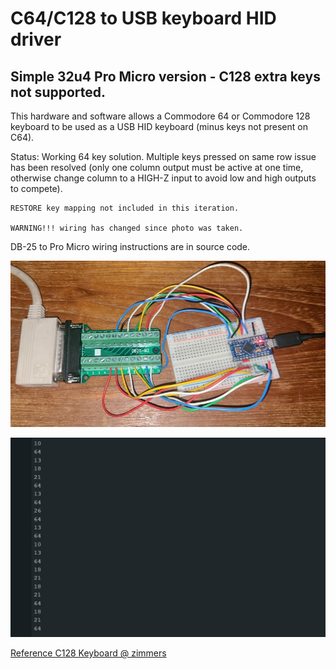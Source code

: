 # C64/C128 to USB keyboard HID driver #

## Simple 32u4 Pro Micro version - C128 extra keys not supported. ##

This hardware and software allows a Commodore 64 or Commodore 128 keyboard to be used as a USB HID keyboard (minus keys not present on C64).

Status: Working 64 key solution.  Multiple keys pressed on same row issue has been resolved (only one column output must be active at one time, otherwise change column to a HIGH-Z input to avoid low and high outputs to compete). 

    RESTORE key mapping not included in this iteration.

    WARNING!!! wiring has changed since photo was taken. 
    
DB-25 to Pro Micro wiring instructions are in source code.  

![prototype.jpg](prototype.jpg)

![serialout.jpg](serialout.jpg)

[Reference C128 Keyboard @ zimmers](http://www.zimmers.net/anonftp/pub/cbm/schematics/computers/c128/servicemanuals/manual/51.gif)
